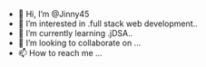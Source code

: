 - 👋 Hi, I’m @Jinny45
- 👀 I’m interested in .full stack web development..
- 🌱 I’m currently learning .jDSA..
- 💞️ I’m looking to collaborate on ...
- 📫 How to reach me ...

<!---
Jinny45/Jinny45 is a ✨ special ✨ repository because its `README.md` (this file) appears on your GitHub profile.
You can click the Preview link to take a look at your changes.
--->
